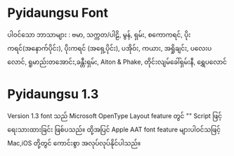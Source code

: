 # Pyidaungsu Font
ပါဝင်​သော ဘာသာ​များ : ဗမာ, သက္က​တ/ပါဠိ, မွန်, ရှမ်း, စ​ကော​ကရင်, ပိုး​ကရင်(အနောက်​ပိုင်း), ပိုး​ကရင် (အရှေ့​ပိုင်း), ပ​အိုဝ်း, ကယား, အရှို​ချင်း, ပ​လေး​ပ​လောင်, ရူ​မာည်း​တ​အောင်း,ခန္တီး​ရှမ်း, Aiton & Phake, တိုင်း​လျမ်ခေါ်​ရှမ်း​နီ, ရွှေ​ပ​လောင်
# Pyidaungsu 1.3
Version 1.3 font သည်  Microsoft OpenType Layout feature တွင် "<mymr>" Script ဖြင့်ရေးသားထားခြင်း ဖြစ်ပသည်။ ထို့အပြင် Apple AAT font feature များပါဝင်သဖြင့် Mac,iOS တို့တွင် ကောင်းစွာ အလုပ်လုပ်နိုင်ပါသည်။
